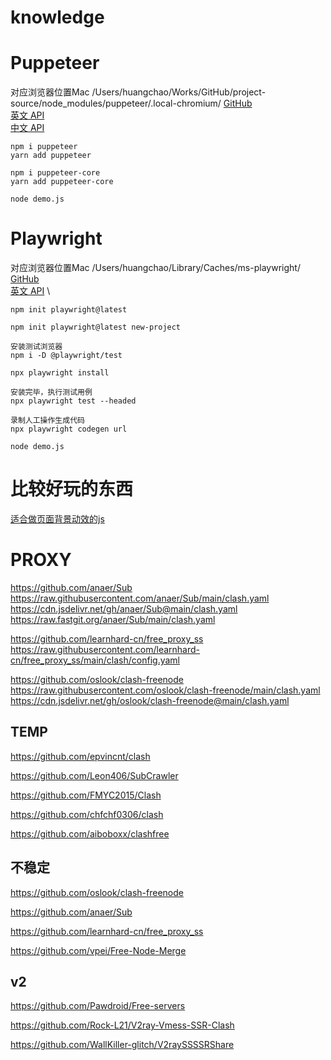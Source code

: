 # knowledge

# Puppeteer
对应浏览器位置Mac /Users/huangchao/Works/GitHub/project-source/node_modules/puppeteer/.local-chromium/
[GitHub](https://github.com/puppeteer/puppeteer) \
[英文 API](https://pptr.dev/) \
[中文 API](https://zhaoqize.github.io/puppeteer-api-zh_CN/#/)
```
npm i puppeteer
yarn add puppeteer

npm i puppeteer-core
yarn add puppeteer-core

node demo.js
```

# Playwright
对应浏览器位置Mac /Users/huangchao/Library/Caches/ms-playwright/
[GitHub](https://github.com/microsoft/playwright) \
[英文 API](https://playwright.dev/docs/intro) \
```
npm init playwright@latest

npm init playwright@latest new-project

安装测试浏览器
npm i -D @playwright/test

npx playwright install

安装完毕，执行测试用例
npx playwright test --headed

录制人工操作生成代码
npx playwright codegen url

node demo.js
```

# 比较好玩的东西

[适合做页面背景动效的js](http://paperjs.org/)

# PROXY

https://github.com/anaer/Sub \
https://raw.githubusercontent.com/anaer/Sub/main/clash.yaml \
https://cdn.jsdelivr.net/gh/anaer/Sub@main/clash.yaml \
https://raw.fastgit.org/anaer/Sub/main/clash.yaml

https://github.com/learnhard-cn/free_proxy_ss \
https://raw.githubusercontent.com/learnhard-cn/free_proxy_ss/main/clash/config.yaml

https://github.com/oslook/clash-freenode \
https://raw.githubusercontent.com/oslook/clash-freenode/main/clash.yaml \
https://cdn.jsdelivr.net/gh/oslook/clash-freenode@main/clash.yaml

## TEMP
https://github.com/epvincnt/clash

https://github.com/Leon406/SubCrawler

https://github.com/FMYC2015/Clash

https://github.com/chfchf0306/clash

https://github.com/aiboboxx/clashfree

## 不稳定
https://github.com/oslook/clash-freenode

https://github.com/anaer/Sub

https://github.com/learnhard-cn/free_proxy_ss

https://github.com/vpei/Free-Node-Merge

## v2
https://github.com/Pawdroid/Free-servers

https://github.com/Rock-L21/V2ray-Vmess-SSR-Clash

https://github.com/WallKiller-glitch/V2raySSSSRShare
